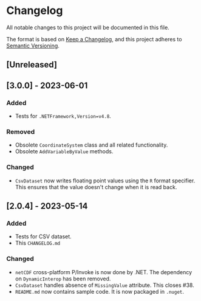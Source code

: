 # Changelog

All notable changes to this project will be documented in this file.

The format is based on [Keep a Changelog](https://keepachangelog.com/en/1.0.0/),
and this project adheres to [Semantic Versioning](https://semver.org/spec/v2.0.0.html).

## [Unreleased]

## [3.0.0] - 2023-06-01

### Added
- Tests for `.NETFramework,Version=v4.8`.

### Removed
- Obsolete `CoordinateSystem` class and all related functionality.
- Obsolete `AddVariableByValue` methods.

### Changed
- `CsvDataset` now writes floating point values using the `R` format specifier.
  This ensures that the value doesn't change when it is read back.

## [2.0.4] - 2023-05-14

### Added
- Tests for CSV dataset.
- This `CHANGELOG.md`

### Changed
- `netCDF` cross-platform P/Invoke is now done by .NET. The dependency on `DynamicInterop` has been removed.
- `CsvDataset` handles absence of `MissingValue` attribute. This closes #38.
- `README.md` now contains sample code. It is now packaged in `.nuget`.